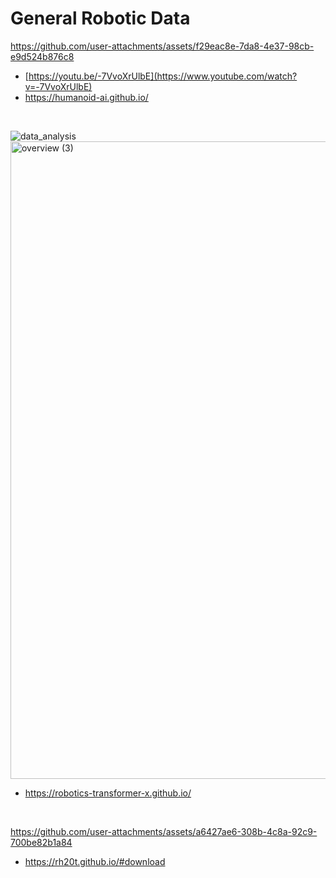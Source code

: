 # General Robotic Data



https://github.com/user-attachments/assets/f29eac8e-7da8-4e37-98cb-e9d524b876c8


- [https://youtu.be/-7VvoXrUlbE](https://www.youtube.com/watch?v=-7VvoXrUlbE)
- https://humanoid-ai.github.io/

<br>

![data_analysis](https://github.com/user-attachments/assets/18896cd1-76cf-4b74-b2be-62a19b9a9763)
<img width="1020" alt="overview (3)" src="https://github.com/user-attachments/assets/03673439-96e5-4784-b2ae-12561ba72f80">

- https://robotics-transformer-x.github.io/

<br>


https://github.com/user-attachments/assets/a6427ae6-308b-4c8a-92c9-700be82b1a84

- https://rh20t.github.io/#download
